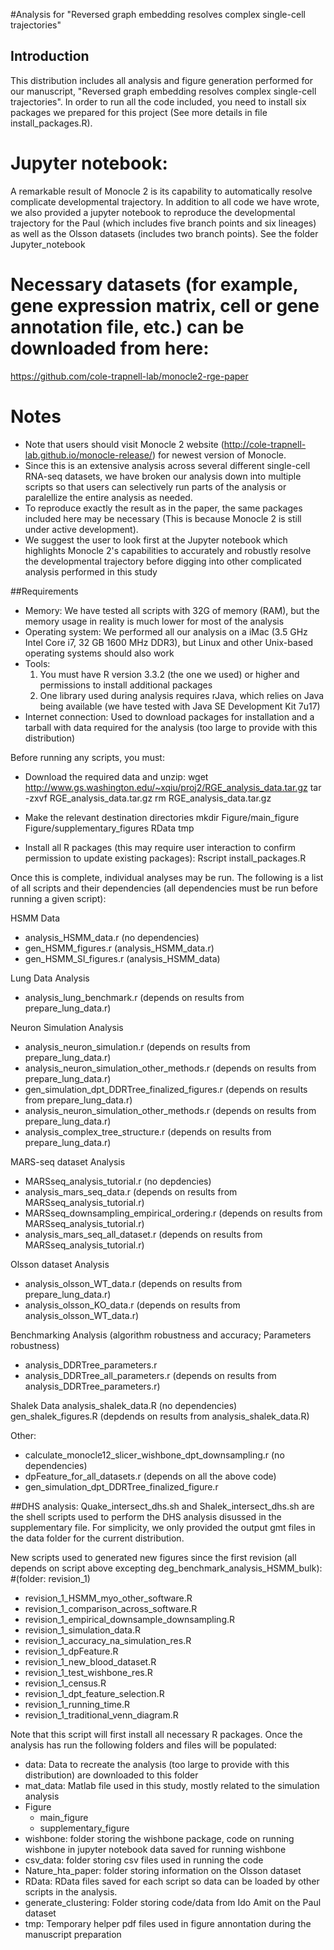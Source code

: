 #Analysis for "Reversed graph embedding resolves complex single-cell trajectories"

## Introduction
This distribution includes all analysis and figure generation performed for our manuscript, "Reversed graph embedding resolves complex single-cell trajectories". In order to run all the code included, you need to install six packages we prepared for this project (See more details in file install_packages.R).

# Jupyter notebook: 
A remarkable result of Monocle 2 is its capability to automatically resolve complicate developmental trajectory. In addition to all code we have wrote, we also provided a jupyter notebook to reproduce the developmental trajectory for the Paul (which includes five branch points and six lineages) as well as the Olsson datasets (includes two branch points). See the folder Jupyter_notebook

# Necessary datasets (for example, gene expression matrix, cell or gene annotation file, etc.) can be downloaded from here: 
https://github.com/cole-trapnell-lab/monocle2-rge-paper

# Notes
- Note that users should visit Monocle 2 website (http://cole-trapnell-lab.github.io/monocle-release/) for newest version of Monocle.  
- Since this is an extensive analysis across several different single-cell RNA-seq datasets, we have broken our analysis down into multiple scripts so that users can selectively run parts of the analysis or paralellize the entire analysis as needed.
- To reproduce exactly the result as in the paper, the same packages included here may be necessary (This is because Monocle 2 is still under active development). 
- We suggest the user to look first at the Jupyter notebook which highlights Monocle 2's capabilities to accurately and robustly resolve the developmental trajectory before digging into other complicated analysis performed in this study 

##Requirements
- Memory: We have tested all scripts with 32G of memory (RAM), but the memory usage in reality is much lower for most of the analysis
- Operating system: We performed all our analysis on a ​iMac (3.5 GHz Intel Core i7, 32 GB 1600 MHz DDR3), but Linux and other Unix-based operating systems should also work
- Tools: 
	1. You must have R version 3.3.2 (the one we used) or higher and permissions to install additional packages
	2. One library used during analysis requires rJava, which relies on Java being available (we have tested with Java SE Development Kit 7u17)
- Internet connection: Used to download packages for installation and a tarball with data required for the analysis (too large to provide with this distribution)

Before running any scripts, you must:
- Download the required data and unzip:
wget http://www.gs.washington.edu/~xqiu/proj2/RGE_analysis_data.tar.gz
tar -zxvf RGE_analysis_data.tar.gz
rm RGE_analysis_data.tar.gz

- Make the relevant destination directories
mkdir Figure/main_figure Figure/supplementary_figures RData tmp

- Install all R packages (this may require user interaction to confirm permission to update existing packages):
Rscript install_packages.R

Once this is complete, individual analyses may be run. The following is a list of all scripts and their dependencies (all dependencies must be run before running a given script):

HSMM Data
- analysis_HSMM_data.r (no dependencies)
- gen_HSMM_figures.r (analysis_HSMM_data.r)
- gen_HSMM_SI_figures.r (analysis_HSMM_data)

Lung Data Analysis
- analysis_lung_benchmark.r (depends on results from prepare_lung_data.r)

Neuron Simulation Analysis
- analysis_neuron_simulation.r (depends on results from prepare_lung_data.r)
- analysis_neuron_simulation_other_methods.r (depends on results from prepare_lung_data.r)
- gen_simulation_dpt_DDRTree_finalized_figures.r (depends on results from prepare_lung_data.r)
- analysis_neuron_simulation_other_methods.r (depends on results from prepare_lung_data.r)
- analysis_complex_tree_structure.r (depends on results from prepare_lung_data.r)

MARS-seq dataset Analysis
- MARSseq_analysis_tutorial.r (no depdencies)
- analysis_mars_seq_data.r (depends on results from MARSseq_analysis_tutorial.r)
- MARSseq_downsampling_empirical_ordering.r (depends on results from MARSseq_analysis_tutorial.r)
- analysis_mars_seq_all_dataset.r (depends on results from MARSseq_analysis_tutorial.r)

Olsson dataset Analysis
- analysis_olsson_WT_data.r (depends on results from prepare_lung_data.r)
- analysis_olsson_KO_data.r (depends on results from analysis_olsson_WT_data.r)

Benchmarking Analysis (algorithm robustness and accuracy; Parameters robustness)
- analysis_DDRTree_parameters.r
- analysis_DDRTree_all_parameters.r (depends on results from analysis_DDRTree_parameters.r)

Shalek Data
analysis_shalek_data.R (no dependencies)
gen_shalek_figures.R (depdends on results from analysis_shalek_data.R)

Other:
- calculate_monocle12_slicer_wishbone_dpt_downsampling.r (no dependencies)
- dpFeature_for_all_datasets.r (depends on all the above code)  
- gen_simulation_dpt_DDRTree_finalized_figure.r

##DHS analysis: 
Quake_intersect_dhs.sh and Shalek_intersect_dhs.sh are the shell scripts used to perform the DHS analysis disussed in the supplementary file. For simplicity, we only provided the output gmt files in the data folder for the current distribution.  

New scripts used to generated new figures since the first revision (all depends on script above excepting deg_benchmark_analysis_HSMM_bulk): 
#(folder: revision_1)
- revision_1_HSMM_myo_other_software.R		
- revision_1_comparison_across_software.R		
- revision_1_empirical_downsample_downsampling.R	
- revision_1_simulation_data.R
- revision_1_accuracy_na_simulation_res.R		
- revision_1_dpFeature.R				
- revision_1_new_blood_dataset.R			
- revision_1_test_wishbone_res.R
- revision_1_census.R				
- revision_1_dpt_feature_selection.R		
- revision_1_running_time.R			
- revision_1_traditional_venn_diagram.R

Note that this script will first install all necessary R packages. Once the analysis has run the following folders and files will be populated:
- data: Data to recreate the analysis (too large to provide with this distribution) are downloaded to this folder
- mat_data: Matlab file used in this study, mostly related to the simulation analysis  
- Figure
	- main_figure
	- supplementary_figure
- wishbone: folder storing the wishbone package, code on running wishbone in jupyter notebook data saved for running wishbone 
- csv_data: folder storing csv files used in running the code 
- Nature_hta_paper: folder storing information on the Olsson dataset
- RData: RData files saved for each script so data can be loaded by other scripts in the analysis.
- generate_clustering: Folder storing code/data from Ido Amit on the Paul dataset  
- tmp: Temporary helper pdf files used in figure annontation during the manuscript preparation 

